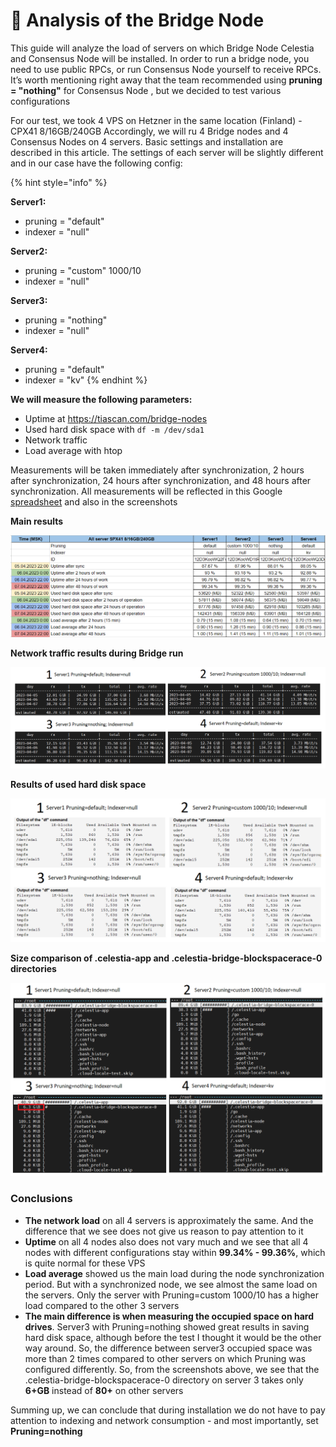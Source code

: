# 🔎 Analysis of the Bridge Node

This guide will analyze the load of servers on which Bridge Node Celestia and Consensus Node will be installed. In order to run a bridge node, you need to use public RPCs, or run Consensus Node yourself to receive RPCs. It’s worth mentioning right away that the team recommended using **pruning = "nothing"** for Consensus Node , but we decided to test various configurations&#x20;

For our test, we took 4 VPS on Hetzner in the same location (Finland) - CPX41 8/16GB/240GB Accordingly, we will ru 4 Bridge nodes and 4 Consensus Nodes on 4 servers. Basic settings and installation are described in this article. The settings of each server will be slightly different and in our case have the following config:

{% hint style="info" %}


**Server1:**

* pruning = "default"
* indexer = "null"

**Server2:**

* pruning = "custom" 1000/10
* indexer = "null"

**Server3:**

* pruning = "nothing"
* indexer = "null"

**Server4:**

* pruning = "default"
* indexer = "kv"
{% endhint %}

**We will measure the following parameters:**

* Uptime at https://tiascan.com/bridge-nodes
* Used hard disk space with `df -m /dev/sda1`
* Network traffic
* Load average with htop

Measurements will be taken immediately after synchronization, 2 hours after synchronization, 24 hours after synchronization, and 48 hours after synchronization. All measurements will be reflected in this Google [spreadsheet](https://docs.google.com/spreadsheets/d/1tPVw8N5t8tGc-GcevYaCds-b7v-frQ_LFtO_iBd9FGM/edit#gid=0) and also in the screenshots

**Main results**

![](<../../.gitbook/assets/image (37).png>)

**Network traffic results during Bridge run**

![](<../../.gitbook/assets/image (26).png>)

**Results of used hard disk space**

![](<../../.gitbook/assets/image (36).png>)

**Size comparison of .celestia-app and .celestia-bridge-blockspacerace-0 directories**

![](<../../.gitbook/assets/image (30).png>)

### **Conclusions**

* **The network load** on all 4 servers is approximately the same. And the difference that we see does not give us reason to pay attention to it
* **Uptime** on all 4 nodes also does not vary much and we see that all 4 nodes with different configurations stay within **99.34% - 99.36%**, which is quite normal for these VPS
* **Load average** showed us the main load during the node synchronization period. But with a synchronized node, we see almost the same load on the servers. Only the server with Pruning=custom 1000/10 has a higher load compared to the other 3 servers
* **The main difference is when measuring the occupied space on hard drives**. Server3 with Pruning=nothing showed great results in saving hard disk space, although before the test I thought it would be the other way around. So, the difference between server3 occupied space was more than 2 times compared to other servers on which Pruning was configured differently. So, from the screenshots above, we see that the .celestia-bridge-blockspacerace-0 directory on server 3 takes only **6+GB** instead of **80+** on other servers

Summing up, we can conclude that during installation we do not have to pay attention to indexing and network consumption - and most importantly, set **Pruning=nothing**
